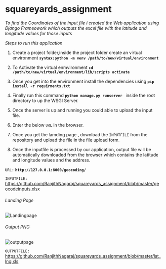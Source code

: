 # squareyards_assignment

_To find the Coordinates of the input file I created the Web application using Django Frameowork which outputs the excel file with the latitude and longitude values for those inputs_


_Steps to run this application_

1. Create a project folder,inside the project folder create an virtual environment ******```syntax:python -m venv /path/to/new/virtual/environment```******

2. To Activate the virtual enmvironment  ******```cd /path/to/new/virtual/environment/lib/scripts activate ```******
3. Once you get into the environment install the dependencies using  ******```pip install -r requirments.txt ```******
4. Finally run this command  ******```python manage.py runserver ```****** inside the root directory to up the WSGI Server.
5. Once the server is up and running you could able to upload the input file.
6. Enter the below ```URL``` in the browser.
7. Once you get the lamding page , download the ```INPUTFILE``` from the repository and upload the file in the file upload form.
8. Once the inputfile is processed by our application, output file will be automatically downloaded from the browser which contains the latitude and longitude values and the address.

``` URL: ``` ******``` http://127.0.0.1:8000/geocoding/ ```******

``` INPUTFILE:  ``` https://github.com/RanjithNagaraj/squareyards_assignment/blob/master/geocodeinputs.xlsx


###### Landing Page

![Landingpage](https://github.com/RanjithNagaraj/squareyards_assignment/blob/master/landingpage.png)


###### Output PNG

![outputpage](https://github.com/RanjithNagaraj/squareyards_assignment/blob/master/output.png)




``` OUTPUTFILE:  ``` https://github.com/RanjithNagaraj/squareyards_assignment/blob/master/lat_lng.xls
